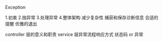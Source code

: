 Exception 

1.初衷
2.抛异常
3.处理异常
4.整体架构
减少复杂性
捕获和保存诊断信息
合适的提醒
优雅的退出

controller 层的意义和职责
service 层异常流程响应方式
状态码 or 异常